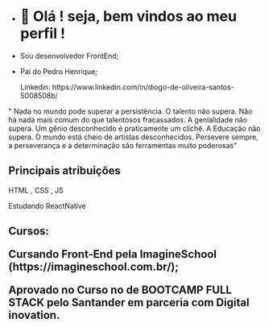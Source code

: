 - <h1>👋 Olá ! seja, bem vindos ao meu perfil ! </h1>
- <p> Sou desenvolvedor FrontEnd;
- <p> Pai do Pedro Henrique;
  <p> Linkedin: https://www.linkedin.com/in/diogo-de-oliveira-santos-5008508b/
  <p> 
" Nada no mundo pode superar a persistência. O talento não supera. Não há nada mais comum do que talentosos fracassados. A genialidade não supera. Um gênio desconhecido é praticamente um clichê.  A Educação não supera. O mundo está cheio de artistas desconhecidos. Persevere sempre, a perseverança e a determinação são ferramentas muito  poderosas"

 <h2> Principais atribuições </h2>
 
  HTML , CSS , JS
  <p> Estudando ReactNative <p>
  
  <h2> Cursos:
  
  <p> Cursando Front-End pela ImagineSchool (https://imagineschool.com.br/);
  <p> Aprovado no Curso no de BOOTCAMP FULL STACK pelo Santander em parceria com Digital inovation. 

<!---
dioliviers/dioliviers is a ✨ special ✨ repository because its `README.md` (this file) appears on your GitHub profile.
You can click the Preview link to take a look at your changes.
--->
